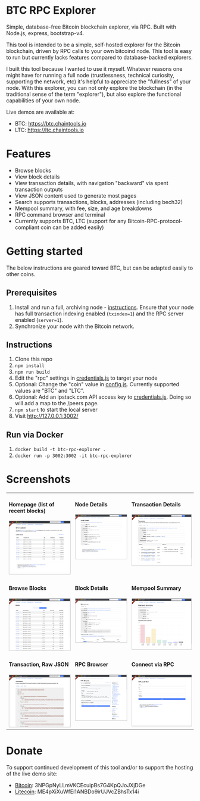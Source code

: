 # BTC RPC Explorer

Simple, database-free Bitcoin blockchain explorer, via RPC. Built with Node.js, express, bootstrap-v4.

This tool is intended to be a simple, self-hosted explorer for the Bitcoin blockchain, driven by RPC calls to your own bitcoind node. This tool is easy to run but currently lacks features compared to database-backed explorers.

I built this tool because I wanted to use it myself. Whatever reasons one might have for running a full node (trustlessness, technical curiosity, supporting the network, etc) it's helpful to appreciate the "fullness" of your node. With this explorer, you can not only explore the blockchain (in the traditional sense of the term "explorer"), but also explore the functional capabilities of your own node.

Live demos are available at:

* BTC: https://btc.chaintools.io
* LTC: https://ltc.chaintools.io

# Features

* Browse blocks
* View block details
* View transaction details, with navigation "backward" via spent transaction outputs
* View JSON content used to generate most pages
* Search supports transactions, blocks, addresses (including bech32)
* Mempool summary, with fee, size, and age breakdowns
* RPC command browser and terminal
* Currently supports BTC, LTC (support for any Bitcoin-RPC-protocol-compliant coin can be added easily)

# Getting started

The below instructions are geared toward BTC, but can be adapted easily to other coins.

## Prerequisites

1. Install and run a full, archiving node - [instructions](https://bitcoin.org/en/full-node). Ensure that your node has full transaction indexing enabled (`txindex=1`) and the RPC server enabled (`server=1`).
2. Synchronize your node with the Bitcoin network.

## Instructions

1. Clone this repo
2. `npm install`
3. `npm run build`
4. Edit the "rpc" settings in [credentials.js](app/credentials.js) to target your node
5. Optional: Change the "coin" value in [config.js](app/config.js). Currently supported values are "BTC" and "LTC".
6. Optional: Add an ipstack.com API access key to [credentials.js](app/credentials.js). Doing so will add a map to the /peers page.
7. `npm start` to start the local server
8. Visit http://127.0.0.1:3002/

## Run via Docker

1. `docker build -t btc-rpc-explorer .`
2. `docker run -p 3002:3002 -it btc-rpc-explorer`

# Screenshots

<table>
  <tr>
    <td valign="top">
      <h4>Homepage (list of recent blocks)</h4>
      <img src="public/img/screenshots/home.png" style="margin-right:5px; border: 1px solid #ccc;" />
    </td>
    <td valign="top">
      <h4>Node Details</h4>
      <img src="public/img/screenshots/node-details.png" style="margin-right:5px; border: 1px solid #ccc;" />
    </td>
    <td valign="top">
      <h4>Transaction Details</h4>
      <img src="public/img/screenshots/transaction.png" style="margin-right:5px; border: 1px solid #ccc;" />
    </td>
  </tr>
  <tr>
    <td valign="top">
      <h4>Browse Blocks</h4>
      <img src="public/img/screenshots/blocks.png" style="margin-right:5px; border: 1px solid #ccc;" />
    </td>
    <td valign="top">
      <h4>Block Details</h4>
      <img src="public/img/screenshots/block.png" style="margin-right:5px; border: 1px solid #ccc;" />
    </td>
    <td valign="top">
      <h4>Mempool Summary</h4>
      <img src="public/img/screenshots/mempool-summary.png" style="margin-right:5px; border: 1px solid #ccc;" />
    </td>
  </tr>
  <tr>
    <td valign="top">
      <h4>Transaction, Raw JSON</h4>
      <img src="public/img/screenshots/transaction-raw.png" style="margin-right:5px; border: 1px solid #ccc;" />
    </td>
    <td valign="top">
      <h4>RPC Browser</h4>
      <img src="public/img/screenshots/rpc-browser.png" style="margin-right:5px; border: 1px solid #ccc;" />
    </td>
    <td valign="top">
      <h4>Connect via RPC</h4>
      <img src="public/img/screenshots/connect.png" style="margin-right:5px; border: 1px solid #ccc;" />
    </td>
  </tr>
</table>

# Donate

To support continued development of this tool and/or to support the hosting of the live demo site:

* [Bitcoin](bitcoin:3NPGpNyLLmVKCEcuipBs7G4KpQJoJXjDGe): 3NPGpNyLLmVKCEcuipBs7G4KpQJoJXjDGe
* [Litecoin](litecoin:ME4pXiXuWfEi1ANBDo9irUJVcZBhsTx14i): ME4pXiXuWfEi1ANBDo9irUJVcZBhsTx14i

